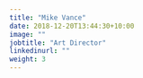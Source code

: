 ```yaml
---
title: "Mike Vance"
date: 2018-12-20T13:44:30+10:00
image: ""
jobtitle: "Art Director"
linkedinurl: ""
weight: 3
---
```


